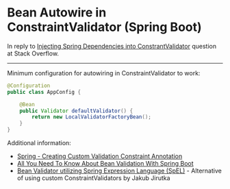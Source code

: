 # Bean Autowire in ConstraintValidator (Spring Boot)

In reply to [Injecting Spring Dependencies into ConstrantValidator](https://stackoverflow.com/questions/58088188/injecting-spring-dependencies-into-constrantvalidator/58126094#58126094) question at Stack Overflow.
___

Minimum configuration for autowiring in ConstraintValidator to work:
```java
@Configuration
public class AppConfig {

    @Bean
    public Validator defaultValidator() {
        return new LocalValidatorFactoryBean();
    }
}
``` 
Additional information:
* [Spring - Creating Custom Validation Constraint Annotation](https://www.logicbig.com/tutorials/spring-framework/spring-core/creating-custom-validation-constraints.html)
* [All You Need To Know About Bean Validation With Spring Boot](https://reflectoring.io/bean-validation-with-spring-boot/)
* [Bean Validator utilizing Spring Expression Language (SpEL)](https://github.com/jirutka/validator-spring) - Alternative of using custom ConstraintValidators by Jakub Jirutka